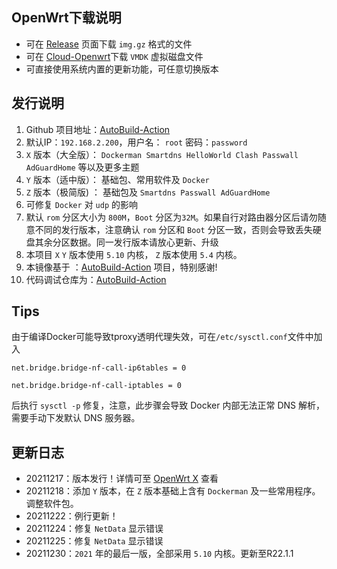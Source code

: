 ## **OpenWrt下载说明**
- 可在 [Release](https://github.com/xopenwrt/X-OpenWrt/releases/tag/AutoUpdate) 页面下载 `img.gz` 格式的文件
- 可在 [Cloud-Openwrt](https://openwrt.115115.xyz/)下载    `VMDK` 虚拟磁盘文件
- 可直接使用系统内置的更新功能，可任意切换版本

## **发行说明**
1. Github 项目地址：[AutoBuild-Action](https://github.com/xopenwrt/X-OpenWrt)
2. 默认IP：`192.168.2.200`，用户名： `root` 密码：`password`
3. `X` 版本（大全版）： `Dockerman Smartdns HelloWorld Clash Passwall AdGuardHome` 等以及更多主题
4. `Y` 版本（适中版）： 基础包、常用软件及 `Docker`
6. `Z` 版本（极简版) ： 基础包及 `Smartdns Passwall AdGuardHome`
7. 可修复 `Docker` 对 `udp` 的影响
8. 默认 `rom` 分区大小为 `800M`，`Boot` 分区为`32M`。如果自行对路由器分区后请勿随意不同的发行版本，注意确认 `rom` 分区和 `Boot` 分区一致，否则会导致丢失硬盘其余分区数据。同一发行版本请放心更新、升级
9. 本项目 `X` `Y` 版本使用 `5.10` 内核，  `Z` 版本使用 `5.4` 内核。
10. 本镜像基于 ：[AutoBuild-Action](https://github.com/Hyy2001X/AutoBuild-Actions) 项目，特别感谢!
11. 代码调试仓库为：[AutoBuild-Action](https://github.com/kokeri/AutoBuild-Actions/)

## **Tips**
由于编译Docker可能导致tproxy透明代理失效，可在` /etc/sysctl.conf `文件中加入 

`net.bridge.bridge-nf-call-ip6tables = 0`

`net.bridge.bridge-nf-call-iptables = 0`

后执行 `sysctl -p` 修复，注意，此步骤会导致 Docker 内部无法正常 DNS 解析，需要手动下发默认 DNS 服务器。

## **更新日志**
- 20211217：版本发行！详情可至 [OpenWrt X](https://www.115115.xyz) 查看
- 20211218：添加 `Y` 版本，在 `Z` 版本基础上含有 `Dockerman` 及一些常用程序。调整软件包。
- 20211222：例行更新！
- 20211224：修复 `NetData` 显示错误
- 20211225：修复 `NetData` 显示错误
- 20211230：`2021` 年的最后一版，全部采用 `5.10` 内核。更新至R22.1.1

